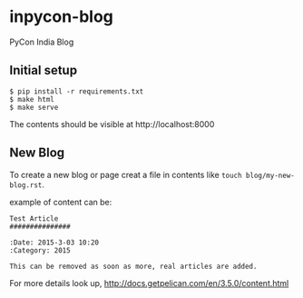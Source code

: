 # inpycon-blog
PyCon India Blog


## Initial setup
```
$ pip install -r requirements.txt
$ make html
$ make serve
```
The contents should be visible at http://localhost:8000

## New Blog

To create a new blog or page creat a file in contents like `touch blog/my-new-blog.rst`.

example of content can be:

```
Test Article
###############

:Date: 2015-3-03 10:20
:Category: 2015

This can be removed as soon as more, real articles are added.
```

For more details look up, http://docs.getpelican.com/en/3.5.0/content.html
